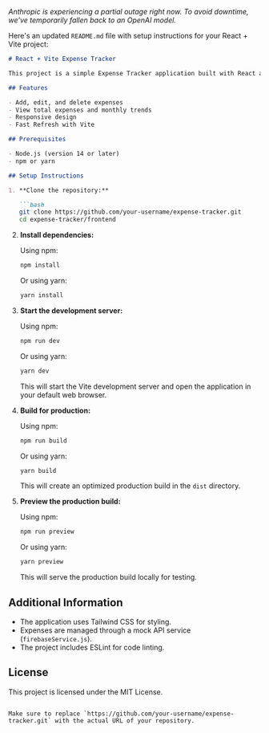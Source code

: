 *Anthropic is experiencing a partial outage right now. To avoid downtime, we've temporarily fallen back to an OpenAI model.*

Here's an updated `README.md` file with setup instructions for your React + Vite project:

```markdown:frontend/README.md
# React + Vite Expense Tracker

This project is a simple Expense Tracker application built with React and Vite. It includes features like adding, editing, and deleting expenses, as well as visualizing monthly trends.

## Features

- Add, edit, and delete expenses
- View total expenses and monthly trends
- Responsive design
- Fast Refresh with Vite

## Prerequisites

- Node.js (version 14 or later)
- npm or yarn

## Setup Instructions

1. **Clone the repository:**

   ```bash
   git clone https://github.com/your-username/expense-tracker.git
   cd expense-tracker/frontend
   ```

2. **Install dependencies:**

   Using npm:

   ```bash
   npm install
   ```

   Or using yarn:

   ```bash
   yarn install
   ```

3. **Start the development server:**

   Using npm:

   ```bash
   npm run dev
   ```

   Or using yarn:

   ```bash
   yarn dev
   ```

   This will start the Vite development server and open the application in your default web browser.

4. **Build for production:**

   Using npm:

   ```bash
   npm run build
   ```

   Or using yarn:

   ```bash
   yarn build
   ```

   This will create an optimized production build in the `dist` directory.

5. **Preview the production build:**

   Using npm:

   ```bash
   npm run preview
   ```

   Or using yarn:

   ```bash
   yarn preview
   ```

   This will serve the production build locally for testing.

## Additional Information

- The application uses Tailwind CSS for styling.
- Expenses are managed through a mock API service (`firebaseService.js`).
- The project includes ESLint for code linting.

## License

This project is licensed under the MIT License.
```

Make sure to replace `https://github.com/your-username/expense-tracker.git` with the actual URL of your repository.